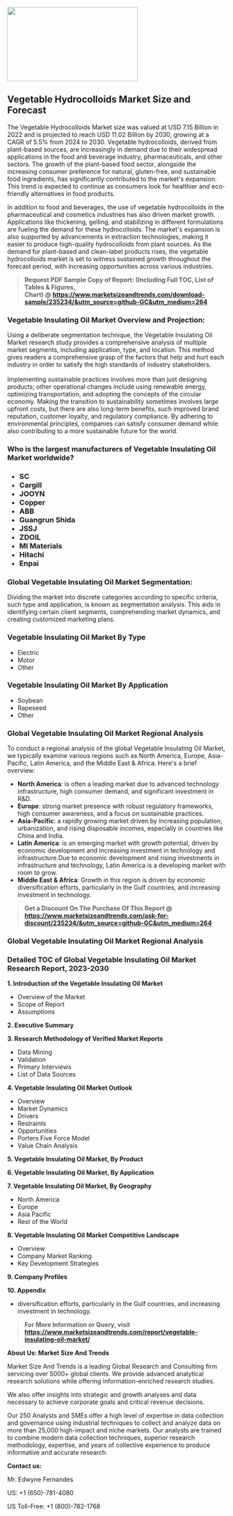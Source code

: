 <p><img class="alignnone size-medium wp-image-20088" src="https://ffe5etoiles.com/wp-content/uploads/2024/12/MST1-300x171.png" alt="" width="300" height="171" /></p><h2>Vegetable Hydrocolloids Market Size and Forecast</h2><p>The Vegetable Hydrocolloids Market size was valued at USD 7.15 Billion in 2022 and is projected to reach USD 11.02 Billion by 2030, growing at a CAGR of 5.5% from 2024 to 2030. Vegetable hydrocolloids, derived from plant-based sources, are increasingly in demand due to their widespread applications in the food and beverage industry, pharmaceuticals, and other sectors. The growth of the plant-based food sector, alongside the increasing consumer preference for natural, gluten-free, and sustainable food ingredients, has significantly contributed to the market's expansion. This trend is expected to continue as consumers look for healthier and eco-friendly alternatives in food products.</p><p>In addition to food and beverages, the use of vegetable hydrocolloids in the pharmaceutical and cosmetics industries has also driven market growth. Applications like thickening, gelling, and stabilizing in different formulations are fueling the demand for these hydrocolloids. The market's expansion is also supported by advancements in extraction technologies, making it easier to produce high-quality hydrocolloids from plant sources. As the demand for plant-based and clean-label products rises, the vegetable hydrocolloids market is set to witness sustained growth throughout the forecast period, with increasing opportunities across various industries.</p></p><blockquote id="" class=""><strong>Request PDF Sample Copy of Report: (Including Full TOC, List of Tables &amp; Figures, Chart)&nbsp;@&nbsp;<strong><a href="https://www.marketsizeandtrends.com/download-sample/235234/&utm_source=github-GC&utm_medium=264" target="_blank">https://www.marketsizeandtrends.com/download-sample/235234/&utm_source=github-GC&utm_medium=264</a></strong></strong></blockquote><h3 id="" class="">Vegetable Insulating Oil Market&nbsp;Overview and Projection:</h3><p id="" class="">Using a deliberate segmentation technique, the Vegetable Insulating Oil Market research study provides a comprehensive analysis of multiple market segments, including application, type, and location. This method gives readers a comprehensive grasp of the factors that help and hurt each industry in order to satisfy the high standards of industry stakeholders. <br /> <br />Implementing sustainable practices involves more than just designing products; other operational changes include using renewable energy, optimizing transportation, and adopting the concepts of the circular economy. Making the transition to sustainability sometimes involves large upfront costs, but there are also long-term benefits, such improved brand reputation, customer loyalty, and regulatory compliance. By adhering to environmental principles, companies can satisfy consumer demand while also contributing to a more sustainable future for the world.</p><h3 id="" class="">Who is the largest manufacturers of&nbsp;Vegetable Insulating Oil Market worldwide?</h3><h3 class=""><p><ul><li>SC </li><li> Cargill </li><li> JOOYN </li><li> Copper </li><li> ABB </li><li> Guangrun Shida </li><li> JSSJ </li><li> ZDOIL </li><li> MI Materials </li><li> Hitachi </li><li> Enpai</li></ul></p></h3><h3 id="" class="">Global&nbsp;Vegetable Insulating Oil Market Segmentation:</h3><p id="" class="">Dividing the market into discrete categories according to specific criteria, such type and application, is known as segmentation analysis. This aids in identifying certain client segments, comprehending market dynamics, and creating customized marketing plans.</p><h3 id="" class="">Vegetable Insulating Oil Market&nbsp;By Type</h3><p><p><ul><li>Electric</li><li> Motor</li><li> Other</p></li></ul></p></p><h3 id="" class="">Vegetable Insulating Oil Market&nbsp;By Application</h3><p class=""><p><ul><li>Soybean</li><li> Rapeseed</li><li> Other</li></ul></p></p><h3 id="" class="">Global Vegetable Insulating Oil Market Regional Analysis</h3><p id="" class="">To conduct a regional analysis of the global Vegetable Insulating Oil Market, we typically examine various regions such as North America, Europe, Asia-Pacific, Latin America, and the Middle East &amp; Africa. Here's a brief overview:</p><ul><li><strong>North America</strong>: is often a leading market due to advanced technology infrastructure, high consumer demand, and significant investment in R&amp;D.</li><li><strong>Europe</strong>: strong market presence with robust regulatory frameworks, high consumer awareness, and a focus on sustainable practices.</li><li><strong>Asia-Pacific</strong>: a rapidly growing market driven by increasing population, urbanization, and rising disposable incomes, especially in countries like China and India.</li><li><strong>Latin America</strong>: is an emerging market with growth potential, driven by economic development and increasing investment in technology and infrastructure.Due to economic development and rising investments in infrastructure and technology, Latin America is a developing market with room to grow.</li><li><strong>Middle East &amp; Africa</strong>: Growth in this region is driven by economic diversification efforts, particularly in the Gulf countries, and increasing investment in technology.</li></ul><blockquote id="" class=""><strong>Get a Discount On The Purchase Of This Report @ <strong><a href="https://www.marketsizeandtrends.com/ask-for-discount/235234/&utm_source=github-GC&utm_medium=264" target="_blank">https://www.marketsizeandtrends.com/ask-for-discount/235234/&utm_source=github-GC&utm_medium=264</a></strong></strong></blockquote><h3 id="" class="">Global Vegetable Insulating Oil Market Regional Analysis</h3><h3 id="" class="">Detailed TOC of Global Vegetable Insulating Oil Market Research Report, 2023-2030</h3><p id="" class=""><strong>1. Introduction of the Vegetable Insulating Oil Market</strong></p><ul><li>Overview of the Market</li><li>Scope of Report</li><li>Assumptions</li></ul><p id="" class=""><strong>2. Executive Summary</strong></p><p id="" class=""><strong>3. Research Methodology of Verified Market Reports</strong></p><ul><li>Data Mining</li><li>Validation</li><li>Primary Interviews</li><li>List of Data Sources</li></ul><p id="" class=""><strong>4. Vegetable Insulating Oil Market Outlook</strong></p><ul><li>Overview</li><li>Market Dynamics</li><li>Drivers</li><li>Restraints</li><li>Opportunities</li><li>Porters Five Force Model</li><li>Value Chain Analysis</li></ul><p id="" class=""><strong>5. Vegetable Insulating Oil Market, By Product</strong></p><p id="" class=""><strong>6. Vegetable Insulating Oil Market, By Application</strong></p><p id="" class=""><strong>7. Vegetable Insulating Oil Market, By Geography</strong></p><ul><li>North America</li><li>Europe</li><li>Asia Pacific</li><li>Rest of the World</li></ul><p id="" class=""><strong>8. Vegetable Insulating Oil Market Competitive Landscape</strong></p><ul><li>Overview</li><li>Company Market Ranking</li><li>Key Development Strategies</li></ul><p id="" class=""><strong>9. Company Profiles</strong></p><p id="" class=""><strong>10. Appendix</strong></p><ul><li>diversification efforts, particularly in the Gulf countries, and increasing investment in technology.</li></ul><blockquote id="" class=""><strong>For More Information or Query, visit <strong><strong><a href="https://www.marketsizeandtrends.com/report/vegetable-insulating-oil-market/" target="_blank">https://www.marketsizeandtrends.com/report/vegetable-insulating-oil-market/</a></strong></strong></strong></blockquote><p id="" class=""><strong>About Us: Market Size And Trends</strong></p><p id="" class="">Market Size And Trends is a leading Global Research and Consulting firm servicing over 5000+ global clients. We provide advanced analytical research solutions while offering information-enriched research studies.</p><p id="" class="">We also offer insights into strategic and growth analyses and data necessary to achieve corporate goals and critical revenue decisions.</p><p id="" class="">Our 250 Analysts and SMEs offer a high level of expertise in data collection and governance using industrial techniques to collect and analyze data on more than 25,000 high-impact and niche markets. Our analysts are trained to combine modern data collection techniques, superior research methodology, expertise, and years of collective experience to produce informative and accurate research.</p><p id="" class=""><strong>Contact us:</strong></p><p id="" class="">Mr. Edwyne Fernandes</p><p id="" class="">US: +1 (650)-781-4080</p><p id="" class="">US Toll-Free: +1 (800)-782-1768</p>
